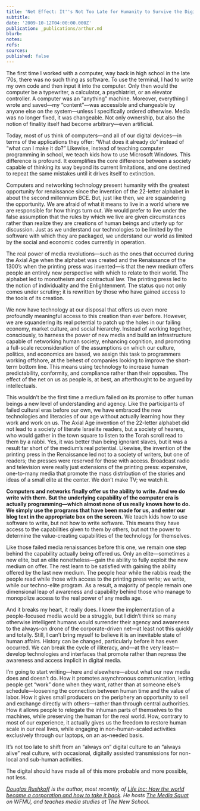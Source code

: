 ```yaml
---
title: 'Net Effect: It''s Not Too Late for Humanity to Survive the Digital'
subtitle: 
date: '2009-10-12T04:00:00.000Z'
publication: _publications/arthur.md
blurb: 
notes: 
refs: 
sources: 
published: false
---
```

The first time I worked with a computer, way back in high school in the late ’70s, there was no such thing as software. To use the terminal, I had to write my own code and then input it into the computer. Only then would the computer be a typewriter, a calculator, a psychiatrist, or an elevator controller. A computer was an “anything” machine. Moreover, everything I wrote and saved—my “content”—was accessible and changeable by anyone else on the system—unless I specifically ordered otherwise. Media was no longer fixed, it was changeable. Not only ownership, but also the notion of finality itself had become arbitrary—even artificial.

Today, most of us think of computers—and all of our digital devices—in terms of the applications they offer: “What does it already do” instead of “what can I make it do?” Likewise, instead of teaching computer programming in school, we teach kids how to use Microsoft Windows. This difference is profound. It exemplifies the core difference between a society capable of thinking its way beyond its current limitations, and one destined to repeat the same mistakes until it drives itself to extinction.

Computers and networking technology present humanity with the greatest opportunity for renaissance since the invention of the 22-letter alphabet in about the second millennium BCE. But, just like then, we are squandering the opportunity. We are afraid of what it means to live in a world where we are responsible for how things turn out. We would prefer to live under the false assumption that the rules by which we live are given circumstances rather than realize they are creations of human beings and utterly up for discussion. Just as we understand our technologies to be limited by the software with which they are packaged, we understand our world as limited by the social and economic codes currently in operation.

The real power of media revolutions—such as the ones that occurred during the Axial Age when the alphabet was created and the Renaissance of the 1300’s when the printing press was invented—is that the new medium offers people an entirely new perspective with which to relate to their world. The alphabet led to monotheism and contractual law. The printing press led to the notion of individuality and the Enlightenment. The status quo not only comes under scrutiny; it is rewritten by those who have gained access to the tools of its creation.

We now have technology at our disposal that offers us even more profoundly meaningful access to this creation than ever before. However, we are squandering its real potential to patch up the holes in our failing economy, market culture, and social hierarchy. Instead of working together, consciously, to harness the power of new media and build an infrastructure capable of networking human society, enhancing cognition, and promoting a full-scale reconsideration of the assumptions on which our culture, politics, and economics are based, we assign this task to programmers working offshore, at the behest of companies looking to improve the short-term bottom line. This means using technology to increase human predictability, conformity, and compliance rather than their opposites. The effect of the net on us as people is, at best, an afterthought to be argued by intellectuals.

This wouldn’t be the first time a medium failed on its promise to offer human beings a new level of understanding and agency. Like the participants of failed cultural eras before our own, we have embraced the new technologies and literacies of our age without actually learning how they work and work on us. The Axial Age invention of the 22-letter alphabet did not lead to a society of literate Israelite readers, but a society of hearers, who would gather in the town square to listen to the Torah scroll read to them by a rabbi. Yes, it was better than being ignorant slaves, but it was a result far short of the medium’s real potential. Likewise, the invention of the printing press in the Renaissance led not to a society of writers, but one of readers; the presses were reserved for those with access. Broadcast radio and television were really just extensions of the printing press: expensive, one-to-many media that promote the mass distribution of the stories and ideas of a small elite at the center. We don’t make TV; we watch it.

**Computers and networks finally offer us the ability to write. And we do write with them. But the underlying capability of the computer era is actually programming—which almost none of us really knows how to do. We simply use the programs that have been made for us, and enter our blog text in the appropriate box on the screen.** We teach kids how to use software to write, but not how to write software. This means they have access to the capabilities given to them by others, but not the power to determine the value-creating capabilities of the technology for themselves.

Like those failed media renaissances before this one, we remain one step behind the capability actually being offered us. Only an elite—sometimes a new elite, but an elite nonetheless—gain the ability to fully exploit the new medium on offer. The rest learn to be satisfied with gaining the ability offered by the last new medium. The people hear while the rabbis read; the people read while those with access to the printing press write; we write, while our techno-elite program. As a result, a majority of people remain one dimensional leap of awareness and capability behind those who manage to monopolize access to the real power of any media age.

And it breaks my heart, it really does. I knew the implementation of a people-focused media would be a struggle, but I didn’t think so many otherwise intelligent humans would surrender their agency and awareness to the always-on drone of the corporate-driven net—at least not this quickly and totally. Still, I can’t bring myself to believe it is an inevitable state of human affairs. History can be changed, particularly before it has even occurred. We can break the cycle of illiteracy, and—at the very least—develop technologies and interfaces that promote rather than repress the awareness and access implicit in digital media.

I’m going to start writing—here and elsewhere—about what our new media does and doesn’t do. How it promotes asynchronous communication, letting people get “work” done when they want, rather than at someone else’s schedule—loosening the connection between human time and the value of labor. How it gives small producers on the periphery an opportunity to sell and exchange directly with others—rather than through central authorities. How it allows people to relegate the inhuman parts of themselves to the machines, while preserving the human for the real world. How, contrary to most of our experience, it actually gives us the freedom to restore human scale in our real lives, while engaging in non-human-scaled activities exclusively through our laptops, on an as-needed basis.

It’s not too late to shift from an “always on” digital culture to an “always alive” real culture, with occasional, digitally assisted transmissions for non-local and sub-human activities.

The digital should have made all of this more probable and more possible, not less.

*[Douglas Rushkoff](http://ruskoff.com) is the author, most recently, of [Life Inc: How the world became a corporation and how to take it back](http://lifeincorporated.net). He hosts [The Media Squat](http://mediasquat.net) on WFMU, and teaches media studies at The New School.*
